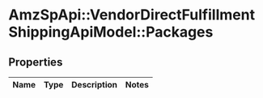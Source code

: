 # AmzSpApi::VendorDirectFulfillmentShippingApiModel::Packages

## Properties
Name | Type | Description | Notes
------------ | ------------- | ------------- | -------------

